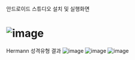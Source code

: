 안드로이드 스튜디오 설치 및 실행화면
# ![image](https://user-images.githubusercontent.com/79883576/110235382-0f530e00-7f73-11eb-9980-362486bc1560.png)

Hermann 성격유형 결과
![image](https://user-images.githubusercontent.com/79883576/110235612-6e655280-7f74-11eb-981a-652279f3c542.png)
![image](https://user-images.githubusercontent.com/79883576/110235615-76bd8d80-7f74-11eb-95e5-ef7119fc6a26.png)
![image](https://user-images.githubusercontent.com/79883576/110235618-7c1ad800-7f74-11eb-9f00-b359cbc81a70.png)
